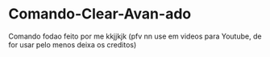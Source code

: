 # Comando-Clear-Avan-ado
Comando fodao feito por me kkjjkjk (pfv nn use em videos para Youtube, de for usar pelo menos deixa os creditos)

